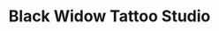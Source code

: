 ---
title: "Black Widow Tattoo Studio"
url: /north-highlands/black-widow-tattoo-studio/
shop: Tattoo
---